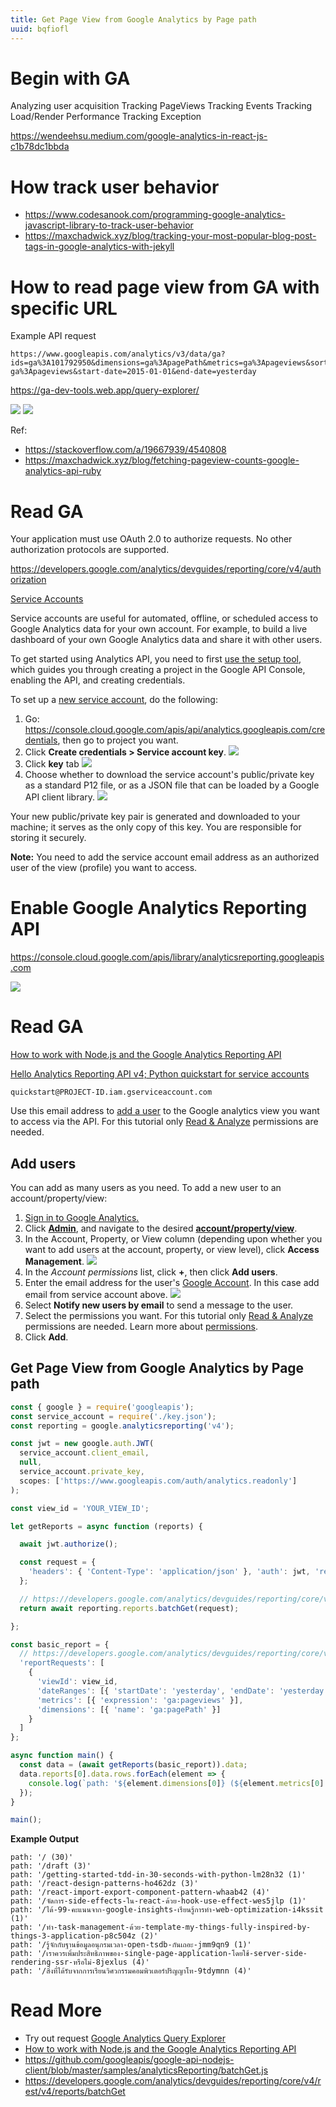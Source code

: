 ```yaml
---
title: Get Page View from Google Analytics by Page path
uuid: bqfiofl
---
```


# Begin with GA

Analyzing user acquisition
Tracking PageViews
Tracking Events
Tracking Load/Render Performance
Tracking Exception

https://wendeehsu.medium.com/google-analytics-in-react-js-c1b78dc1bbda

# How track user behavior

- https://www.codesanook.com/programming-google-analytics-javascript-library-to-track-user-behavior
- https://maxchadwick.xyz/blog/tracking-your-most-popular-blog-post-tags-in-google-analytics-with-jekyll

# How to read page view from GA with specific URL

Example API request

```
https://www.googleapis.com/analytics/v3/data/ga?ids=ga%3A101792950&dimensions=ga%3ApagePath&metrics=ga%3Apageviews&sort=-ga%3Apageviews&start-date=2015-01-01&end-date=yesterday
```

https://ga-dev-tools.web.app/query-explorer/

![](query-params.png)
![](query-result.png)

Ref:
- https://stackoverflow.com/a/19667939/4540808
- https://maxchadwick.xyz/blog/fetching-pageview-counts-google-analytics-api-ruby

# Read GA

Your application must use OAuth 2.0 to authorize requests. No other authorization protocols are supported.

https://developers.google.com/analytics/devguides/reporting/core/v4/authorization

[Service Accounts](https://developers.google.com/accounts/docs/OAuth2ServiceAccount)

Service accounts are useful for automated, offline, or scheduled access to Google Analytics data for your own account. For example, to build a live dashboard of your own Google Analytics data and share it with other users.

To get started using Analytics API, you need to first [use the setup tool](https://console.developers.google.com/start/api?id=analytics&credential=client_key), which guides you through creating a project in the Google API Console, enabling the API, and creating credentials.

To set up a [new service account](https://developers.google.com/identity/protocols/oauth2/service-account), do the following:

1. Go: https://console.cloud.google.com/apis/api/analytics.googleapis.com/credentials, then go to project you want.
2. Click **Create credentials > Service account key**.
  ![](create-service-account.png)
3. Click **key** tab
  ![](service-account.png)
4. Choose whether to download the service account's public/private key as a standard P12 file, or as a JSON file that can be loaded by a Google API client library.
  ![](create-service-account-key.png)

Your new public/private key pair is generated and downloaded to your machine; it serves as the only copy of this key. You are responsible for storing it securely.

**Note:** You need to add the service account email address as an authorized user of the view (profile) you want to access.

# Enable Google Analytics Reporting API

https://console.cloud.google.com/apis/library/analyticsreporting.googleapis.com

![](enable-ga-report-api.png)

# Read GA

[How to work with Node.js and the Google Analytics Reporting API](https://www.multiminds.eu/blog/2018/11/google-analytics-reporting-api/)


[Hello Analytics Reporting API v4; Python quickstart for service accounts ](https://developers.google.com/analytics/devguides/reporting/core/v4/quickstart/service-py)

```
quickstart@PROJECT-ID.iam.gserviceaccount.com
```

Use this email address to [add a user](https://support.google.com/analytics/answer/1009702) to the Google analytics view you want to access via the API. For this tutorial only [Read & Analyze](https://support.google.com/analytics/answer/2884495) permissions are needed.

## Add users

You can add as many users as you need. To add a new user to an account/property/view:

1. [Sign in to Google Analytics.](https://analytics.google.com/)
2. Click **[Admin](https://support.google.com/analytics/answer/6132368)**, and navigate to the desired **[account/property/view](https://support.google.com/analytics/answer/6099198)**.
3. In the Account, Property, or View column (depending upon whether you want to add users at the account, property, or view level), click **Access Management**.
  ![](ga-admin.png)
4. In the *Account permissions* list, click **+**, then click **Add users**.
6. Enter the email address for the user's [Google Account](https://support.google.com/accounts/). In this case add email from service account above.
![](ga-add-user.png)
7. Select **Notify new users by email** to send a message to the user.
8. Select the permissions you want. For this tutorial only [Read & Analyze](https://support.google.com/analytics/answer/2884495) permissions are needed. Learn more about [permissions](https://support.google.com/analytics/answer/2884495).
9.  Click **Add**.

## Get Page View from Google Analytics by Page path

```js
const { google } = require('googleapis');
const service_account = require('./key.json');
const reporting = google.analyticsreporting('v4');

const jwt = new google.auth.JWT(
  service_account.client_email,
  null,
  service_account.private_key,
  scopes: ['https://www.googleapis.com/auth/analytics.readonly']
);

const view_id = 'YOUR_VIEW_ID';

let getReports = async function (reports) {

  await jwt.authorize();

  const request = {
    'headers': { 'Content-Type': 'application/json' }, 'auth': jwt, 'resource': reports
  };

  // https://developers.google.com/analytics/devguides/reporting/core/v4/rest/v4/reports/batchGet
  return await reporting.reports.batchGet(request);

};

const basic_report = {
  // https://developers.google.com/analytics/devguides/reporting/core/v4/rest/v4/reports/batchGet
  'reportRequests': [
    {
      'viewId': view_id,
      'dateRanges': [{ 'startDate': 'yesterday', 'endDate': 'yesterday' }],
      'metrics': [{ 'expression': 'ga:pageviews' }],
      'dimensions': [{ 'name': 'ga:pagePath' }]
    }
  ]
};

async function main() {
  const data = (await getReports(basic_report)).data;
  data.reports[0].data.rows.forEach(element => {
    console.log(`path: '${element.dimensions[0]} (${element.metrics[0].values[0]})'`)
  });
}

main();
```
**Example Output**

```
path: '/ (30)'
path: '/draft (3)'
path: '/getting-started-tdd-in-30-seconds-with-python-lm28n32 (1)'
path: '/react-design-patterns-ho462dz (3)'
path: '/react-import-export-component-pattern-whaab42 (4)'
path: '/จัดการ-side-effects-ใน-react-ด้วย-hook-use-effect-wes5jlp (1)'
path: '/ได้-99-คะแนนจาก-google-insights-เรียนรู้การทำ-web-optimization-i4kssit (1)'
path: '/ทำ-task-management-ด้วย-template-my-things-fully-inspired-by-things-3-application-p8c504z (2)'
path: '/รู้จักกับฐานข้อมูลอนุกรมเวลา-open-tsdb-กันเถอะ-jmm9qn9 (1)'
path: '/เราควรเพิ่มประสิทธิภาพของ-single-page-application-โดยใช้-server-side-rendering-ssr-หรือไม่-8jexlus (4)'
path: '/สิ่งที่ได้รับจากการเรียนวิศวกรรมคอมพิวเตอร์ปริญญาโท-9tdymnn (4)'
```

# Read More
- Try out request [Google Analytics Query Explorer](https://ga-dev-tools.web.app/query-explorer/)
- [How to work with Node.js and the Google Analytics Reporting API](https://www.multiminds.eu/blog/2018/11/google-analytics-reporting-api/)
- https://github.com/googleapis/google-api-nodejs-client/blob/master/samples/analyticsReporting/batchGet.js
- https://developers.google.com/analytics/devguides/reporting/core/v4/rest/v4/reports/batchGet
